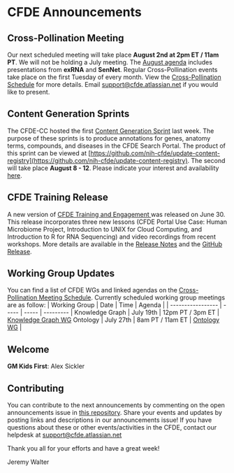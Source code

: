 # CFDE Announcements

## Cross-Pollination Meeting
Our next scheduled meeting will take place **August 2nd at 2pm ET / 11am PT**.  We will not be holding a July meeting. The [August agenda](https://docs.google.com/document/d/1XKPhtaO9uT41dfEgmJchjC-pg0PYO_onWlowMl4AQGM/edit?usp=sharing) includes presentations from **exRNA** and **SenNet**. Regular Cross-Pollination events take place on the first Tuesday of every month. View the [Cross-Pollination Schedule](https://docs.google.com/spreadsheets/d/1hQAeOLkivUZZnwZ_KxfGw3neezMaWbrPk9nnFiKfQGA/edit?usp=sharing) for more details. Email [support@cfde.atlassian.net](mailto:support@cfde.atlassian.net) if you would like to present.

## Content Generation Sprints
The CFDE-CC hosted the first [Content Generation Sprint](https://nih-cfde.github.io/2022-content-generation-sprints/) last week. The purpose of these sprints is to produce annotations for genes, anatomy terms, compounds, and diseases in the CFDE Search Portal. The product of this sprint can be viewed at [https://github.com/nih-cfde/update-content-registry](https://github.com/nih-cfde/update-content-registry). The second will take place **August 8 - 12**. Please indicate your interest and availability [here](https://forms.gle/zppvKfF5NQPXj4sr9). 

## CFDE Training Release
A new version of [CFDE Training and Engagement ](https://training.nih-cfde.org/en/latest/) was released on June 30. This release incorporates three new lessons (CFDE Portal Use Case: Human Microbiome Project, Introduction to UNIX for Cloud Computing, and Introduction to R for RNA Sequencing) and video recordings from recent workshops. More details are available in the [Release Notes](https://training.nih-cfde.org/en/latest/Release-Notes/) and the [GitHub Release](https://github.com/nih-cfde/training-and-engagement/releases/tag/2022.06).

## Working Group Updates
You can find a list of CFDE WGs and linked agendas on the [Cross-Pollination Meeting Schedule](https://docs.google.com/spreadsheets/d/1hQAeOLkivUZZnwZ_KxfGw3neezMaWbrPk9nnFiKfQGA/edit?usp=sharing). Currently scheduled working group meetings are as follow: 
| Working Group | Date | Time | Agenda |
| ----------------- | ----- | ----- | --------- | 
Knowledge Graph | July 19th | 12pm PT / 3pm ET | [Knowledge Graph WG](https://docs.google.com/document/d/1WvpkLxWPW0XxZsam6jEJeEUQr2sQ0EWC/edit?usp=sharing&ouid=111367545760360703840&rtpof=true&sd=true)
Ontology | July 27th | 8am PT / 11am ET | [Ontology WG](https://docs.google.com/document/d/1VoHHBeWfol6XNJa3kzOnOFuTaIrcLYbqKYQcOnj1oh4/edit?usp=sharing) |

## Welcome
**GM Kids First**: Alex Sickler

## Contributing
You can contribute to the next announcements by commenting on the open announcements issue in [this repository](https://github.com/nih-cfde/announcements/issues). Share your events and updates by posting links and descriptions in our announcements issue! If you have questions about these or other events/activities in the CFDE, contact our helpdesk at support@cfde.atlassian.net

Thank you all for your efforts and have a great week!

Jeremy Walter
